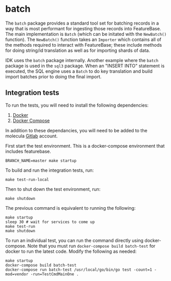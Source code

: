 # batch

The `batch` package provides a standard tool set for batching records in a way
that is most performant for ingesting those records into FeatureBase. The main
implementation is `Batch` (which can be initated with the `NewBatch()`
function). The `NewBatch()` function takes an `Importer` which contains all of
 the methods required to interact with FeatureBase; these include methods for
 doing string/id translation as well as for importing shards of data.

 IDK uses the `batch` package internally. Another example where the `batch`
 package is used in the `sql3` package. When an "INSERT INTO" statement is
 executed, the SQL engine uses a `Batch` to do key translation and build import
 batches prior to doing the final import.
## Integration tests

To run the tests, you will need to install the following dependencies:

1. [Docker](https://docs.docker.com/install/)
2. [Docker Compose](https://docs.docker.com/compose/install/)

In addition to these dependancies, you will need to be added to the molecula [Gitlab](https://registry.gitlab.com/molecula) account.

First start the test environment. This is a docker-compose environment that includes featurebase.

    BRANCH_NAME=master make startup

To build and run the integration tests, run:

    make test-run-local

Then to shut down the test environment, run:

    make shutdown

The previous command is equivalent to running the following:

    make startup
    sleep 30 # wait for services to come up
    make test-run
    make shutdown

To run an individual test, you can run the command directly using docker-compose. Note that you must run `docker-compose build batch-test` for docker to run the latest code. Modify the following as needed:

    make startup
    docker-compose build batch-test
    docker-compose run batch-test /usr/local/go/bin/go test -count=1 -mod=vendor -run=TestCmdMainOne .
